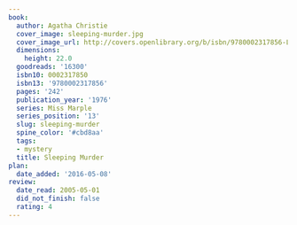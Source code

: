 ```yaml
---
book:
  author: Agatha Christie
  cover_image: sleeping-murder.jpg
  cover_image_url: http://covers.openlibrary.org/b/isbn/9780002317856-L.jpg
  dimensions:
    height: 22.0
  goodreads: '16300'
  isbn10: 0002317850
  isbn13: '9780002317856'
  pages: '242'
  publication_year: '1976'
  series: Miss Marple
  series_position: '13'
  slug: sleeping-murder
  spine_color: '#cbd8aa'
  tags:
  - mystery
  title: Sleeping Murder
plan:
  date_added: '2016-05-08'
review:
  date_read: 2005-05-01
  did_not_finish: false
  rating: 4
---
```

